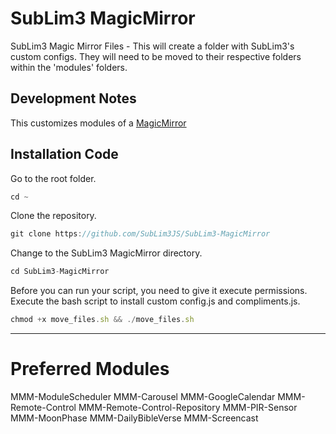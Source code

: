 # SubLim3 MagicMirror
SubLim3 Magic Mirror Files - This will create a folder with SubLim3's custom configs. They will need to be moved to their respective folders within the 'modules' folders.

## Development Notes
This customizes modules of a <a href="https://github.com/MichMich/MagicMirror">MagicMirror</a>

## Installation Code
Go to the root folder.
````javascript
cd ~
````
Clone the repository.
````javascript
git clone https://github.com/SubLim3JS/SubLim3-MagicMirror
````
Change to the SubLim3 MagicMirror directory.
````javascript
cd SubLim3-MagicMirror
````
Before you can run your script, you need to give it execute permissions.
Execute the bash script to install custom config.js and compliments.js.
````javascript
chmod +x move_files.sh && ./move_files.sh
````
_____________________________________________________________________________________________________________________________________________________________________
# Preferred Modules
MMM-ModuleScheduler
MMM-Carousel
MMM-GoogleCalendar
MMM-Remote-Control
MMM-Remote-Control-Repository
MMM-PIR-Sensor
MMM-MoonPhase
MMM-DailyBibleVerse
MMM-Screencast
